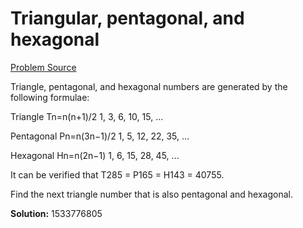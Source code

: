 # Triangular, pentagonal, and hexagonal

[Problem Source](https://projecteuler.net/problem=45)

Triangle, pentagonal, and hexagonal numbers are generated by the following formulae:

Triangle	 	Tn=n(n+1)/2	 	1, 3, 6, 10, 15, ...

Pentagonal	 	Pn=n(3n−1)/2	 	1, 5, 12, 22, 35, ...

Hexagonal	 	Hn=n(2n−1)	 	1, 6, 15, 28, 45, ...

It can be verified that T285 = P165 = H143 = 40755.

Find the next triangle number that is also pentagonal and hexagonal.

**Solution:** 1533776805